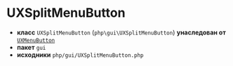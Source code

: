 # UXSplitMenuButton

- **класс** `UXSplitMenuButton` (`php\gui\UXSplitMenuButton`) **унаследован от** [`UXMenuButton`](https://github.com/jphp-compiler/jphp/blob/master/exts/jphp-gui-ext/api-docs/classes/php/gui/UXMenuButton.ru.md)
- **пакет** `gui`
- **исходники** `php/gui/UXSplitMenuButton.php`